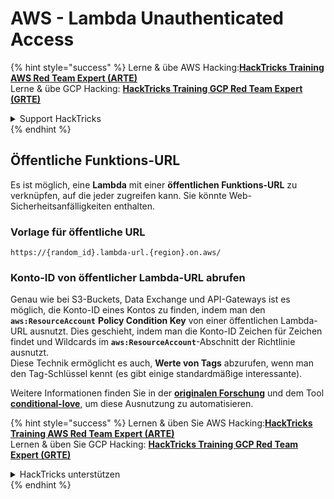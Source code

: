 # AWS - Lambda Unauthenticated Access

{% hint style="success" %}
Lerne & übe AWS Hacking:<img src="../../../.gitbook/assets/image (1).png" alt="" data-size="line">[**HackTricks Training AWS Red Team Expert (ARTE)**](https://training.hacktricks.xyz/courses/arte)<img src="../../../.gitbook/assets/image (1).png" alt="" data-size="line">\
Lerne & übe GCP Hacking: <img src="../../../.gitbook/assets/image (2).png" alt="" data-size="line">[**HackTricks Training GCP Red Team Expert (GRTE)**<img src="../../../.gitbook/assets/image (2).png" alt="" data-size="line">](https://training.hacktricks.xyz/courses/grte)

<details>

<summary>Support HackTricks</summary>

* Überprüfe die [**Abonnementpläne**](https://github.com/sponsors/carlospolop)!
* **Tritt der** 💬 [**Discord-Gruppe**](https://discord.gg/hRep4RUj7f) oder der [**Telegram-Gruppe**](https://t.me/peass) bei oder **folge** uns auf **Twitter** 🐦 [**@hacktricks\_live**](https://twitter.com/hacktricks\_live)**.**
* **Teile Hacking-Tricks, indem du PRs an die** [**HackTricks**](https://github.com/carlospolop/hacktricks) und [**HackTricks Cloud**](https://github.com/carlospolop/hacktricks-cloud) GitHub-Repos einreichst.

</details>
{% endhint %}

## Öffentliche Funktions-URL

Es ist möglich, eine **Lambda** mit einer **öffentlichen Funktions-URL** zu verknüpfen, auf die jeder zugreifen kann. Sie könnte Web-Sicherheitsanfälligkeiten enthalten.

### Vorlage für öffentliche URL
```
https://{random_id}.lambda-url.{region}.on.aws/
```
### Konto-ID von öffentlicher Lambda-URL abrufen

Genau wie bei S3-Buckets, Data Exchange und API-Gateways ist es möglich, die Konto-ID eines Kontos zu finden, indem man den **`aws:ResourceAccount`** **Policy Condition Key** von einer öffentlichen Lambda-URL ausnutzt. Dies geschieht, indem man die Konto-ID Zeichen für Zeichen findet und Wildcards im **`aws:ResourceAccount`**-Abschnitt der Richtlinie ausnutzt.\
Diese Technik ermöglicht es auch, **Werte von Tags** abzurufen, wenn man den Tag-Schlüssel kennt (es gibt einige standardmäßige interessante).

Weitere Informationen finden Sie in der [**originalen Forschung**](https://blog.plerion.com/conditional-love-for-aws-metadata-enumeration/) und dem Tool [**conditional-love**](https://github.com/plerionhq/conditional-love/), um diese Ausnutzung zu automatisieren.

{% hint style="success" %}
Lernen & üben Sie AWS Hacking:<img src="../../../.gitbook/assets/image (1).png" alt="" data-size="line">[**HackTricks Training AWS Red Team Expert (ARTE)**](https://training.hacktricks.xyz/courses/arte)<img src="../../../.gitbook/assets/image (1).png" alt="" data-size="line">\
Lernen & üben Sie GCP Hacking: <img src="../../../.gitbook/assets/image (2).png" alt="" data-size="line">[**HackTricks Training GCP Red Team Expert (GRTE)**<img src="../../../.gitbook/assets/image (2).png" alt="" data-size="line">](https://training.hacktricks.xyz/courses/grte)

<details>

<summary>HackTricks unterstützen</summary>

* Überprüfen Sie die [**Abonnementpläne**](https://github.com/sponsors/carlospolop)!
* **Treten Sie der** 💬 [**Discord-Gruppe**](https://discord.gg/hRep4RUj7f) oder der [**Telegram-Gruppe**](https://t.me/peass) bei oder **folgen** Sie uns auf **Twitter** 🐦 [**@hacktricks\_live**](https://twitter.com/hacktricks\_live)**.**
* **Teilen Sie Hacking-Tricks, indem Sie PRs an die** [**HackTricks**](https://github.com/carlospolop/hacktricks) und [**HackTricks Cloud**](https://github.com/carlospolop/hacktricks-cloud) GitHub-Repos senden.

</details>
{% endhint %}
